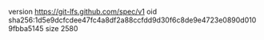 version https://git-lfs.github.com/spec/v1
oid sha256:1d5e9dcfcdee47fc4a8df2a88ccfdd9d30f6c8de9e4723e0890d0109fbba5145
size 2580
